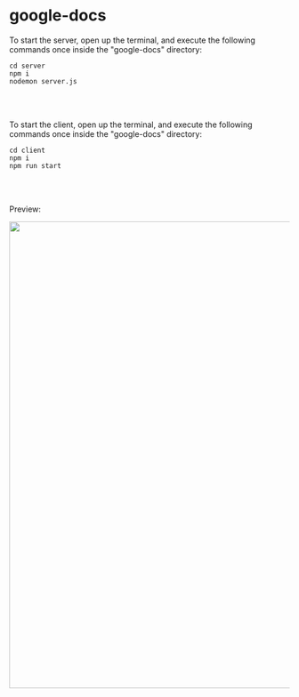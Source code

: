 # google-docs
<p>To start the server, open up the terminal, and execute the following commands once inside the "google-docs" directory:</p>
<code>cd server</code><br>
<code>npm i</code><br>
<code>nodemon server.js</code><br>

<br><br>

<p>To start the client, open up the terminal, and execute the following commands once inside the "google-docs" directory:</p>
<code>cd client</code><br>
<code>npm i</code><br>
<code>npm run start</code><br>

<br><br>

<p>Preview:</p>
<img width="840" src="https://user-images.githubusercontent.com/65827706/190406885-5dcc5d68-45a0-4c8f-ba83-74440734b88d.png">
